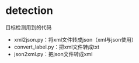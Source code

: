# detection
目标检测用到的代码
- xml2json.py：将xml文件转成json（xml与json使用）
- convert_label.py：把xml文件转成txt
- json2xml.py：把json文件转成xml
